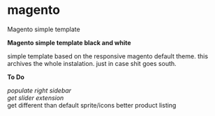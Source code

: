 # magento
Magento simple template
  
  
  
**Magento simple template black and white**   
  
simple template based on the responsive magento default theme.
this archives the whole instalation. just in case shit goes south.
  
  
**To Do**  
  
*populate right sidebar*  
*get slider extension*  
get different than default sprite/icons
better product listing
